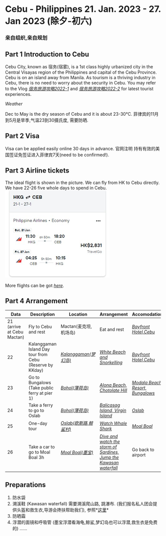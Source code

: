 # Cebu - Philippines 21. Jan. 2023 - 27. Jan 2023 (除夕-初六)
### 亲自组织,亲自规划
## Part 1 Introduction to Cebu
Cebu City, known as 宿务(宿雾), is a 1st class highly urbanized city in the Central Visayas region of the Philippines and capital of the Cebu Province.
Cebu is on an island away from Manila. As tourism is a thriving industry in Cebu, there is no need to worry about the security in Cebu. 
You may refer to the Vlog *[宿务旅游攻略2022-1](https://youtu.be/qIB_sNAncQU)* and *[宿务旅游攻略2022-2](https://youtu.be/VCAyanD0o-I)* for latest tourist experiences. 

*Weather*

Dec to May is the dry season of Cebu and it is about 23-30℃.
菲律宾的11月到5月是旱季,气温23到30摄氏度, 需要防晒.

## Part 2 Visa
Visa can be applied easily online 30 days in advance.
官网注明 持有有效的美国签证免签证进入菲律宾7天(need to be confirmed!).

## Part 3 Airline tickets
The ideal flight is shown in the picture. We can fly from HK to Cebu directly. We have 22-26 five whole days to spend in Cebu.
![flight](airline.jpg)

More flights can be got *[here](https://www.cheapflights.com.hk/flight-search/HKG-CEB/2023-01-21/2023-01-27?sort=bestflight_a)*.

## Part 4 Arrangement

| Data | Description | Location| Arrangement|Accomodation|Food|
| --- | ----------- | ---------|----|--|--|
|21 (arrive at Cebu Mactan)| Fly to Cebu and rest| Mactan(麦克坦,机场岛)|Eat and rest|*[Bayfront Hotel,Cebu](https://www.agoda.com/zh-cn/bayfront-hotel-cebu-capitol-site/hotel/cebu-ph.html?finalPriceView=1&isShowMobileAppPrice=false&cid=1891438&numberOfBedrooms=&familyMode=false&adults=6&children=0&rooms=3&maxRooms=0&isCalendarCallout=false&childAges=&numberOfGuest=0&missingChildAges=false&travellerType=-1&showReviewSubmissionEntry=false&currencyCode=HKD&isFreeOccSearch=false&tag=455d4eee-c674-43d2-98cc-40efbb4e8d16&isCityHaveAsq=false&los=3&searchrequestid=308f05cb-9aa9-443b-a321-fadeb15fb74c&checkin=2023-01-21)*|.|
| 22 | Kalanggaman Island Day tour from Cebu (Reserve by KKday)|*[Kalanggaman(梦幻岛)](https://www.kkday.com/en/product/131154-kalanggaman-island-day-tour-from-cebu-philippines)*|*[White Beach and Snorkelling](https://www.youtube.com/watch?v=_UZbkBpryHs)*|*[Bayfront Hotel,Cebu](https://www.agoda.com/zh-cn/bayfront-hotel-cebu-capitol-site/hotel/cebu-ph.html?finalPriceView=1&isShowMobileAppPrice=false&cid=1891438&numberOfBedrooms=&familyMode=false&adults=6&children=0&rooms=3&maxRooms=0&isCalendarCallout=false&childAges=&numberOfGuest=0&missingChildAges=false&travellerType=-1&showReviewSubmissionEntry=false&currencyCode=HKD&isFreeOccSearch=false&tag=455d4eee-c674-43d2-98cc-40efbb4e8d16&isCityHaveAsq=false&los=3&searchrequestid=308f05cb-9aa9-443b-a321-fadeb15fb74c&checkin=2023-01-21)*|.|
| 23 | Go to Bungalows (Take public ferry at pier 1)|*[Bohol(薄荷岛)](https://www.kkday.com/en/product/134610)*|*[Alona Beach, Chotolate Hill](https://www.youtube.com/watch?v=qBrFjzZ9BuM)*|*[Modala Beach Resort, Bungalows](https://www.agoda.com/zh-cn/modala-beach-resort/hotel/bohol-ph.html?locale=zh-cn&ckuid=37c44e17-5bc3-4296-9af0-62af7faa3560&prid=0&currency=HKD&correlationId=feba7d94-9f75-436a-810a-2efcbf2e76df&pageTypeId=7&realLanguageId=8&languageId=8&origin=HK&cid=1891438&tag=b7abfb85-97a8-4c0a-9079-ea6f982ea0d6&userId=37c44e17-5bc3-4296-9af0-62af7faa3560&whitelabelid=1&loginLvl=0&storefrontId=3&currencyId=3&currencyCode=HKD&htmlLanguage=zh-cn&cultureInfoName=zh-cn&machineName=hk-pc-2g-acm-web-user-6d67b97db9-2jh9w&trafficGroupId=5&sessionId=1xdi005r4rpvvd0qktvybm0z&trafficSubGroupId=9&aid=82361&useFullPageLogin=true&cttp=4&isRealUser=true&mode=production&browserFamily=Chrome&checkIn=2023-01-23&checkOut=2023-01-24&rooms=3&adults=6&childs=0&priceCur=HKD&los=1&textToSearch=%E8%8E%AB%E8%BE%BE%E6%8B%89%E6%B5%B7%E6%BB%A9%E5%BA%A6%E5%81%87%E9%85%92%E5%BA%97&productType=-1&travellerType=3&familyMode=off)*|.|
| 24 | Take a ferry to go to Oslab |*[Bohol(薄荷岛)](https://www.kkday.com/zh-cn/product/9579)*|*[Balicasag Island, Virgin Island](https://www.youtube.com/watch?v=qBrFjzZ9BuM)*|*[Oslab](https://www.agoda.com/zh-cn/sunrise-grill-haus/hotel/oslob-ph.html?finalPriceView=1&isShowMobileAppPrice=false&cid=1891438&numberOfBedrooms=&familyMode=false&adults=6&children=0&rooms=3&maxRooms=0&checkIn=2023-01-24&isCalendarCallout=false&childAges=&numberOfGuest=0&missingChildAges=false&travellerType=3&showReviewSubmissionEntry=false&currencyCode=HKD&isFreeOccSearch=false&tag=9c504c06-0edc-488e-b6ab-faaac91c7567&isCityHaveAsq=false&tspTypes=-1&los=1&searchrequestid=b575ca00-17ce-413a-8073-0ae52587e497)*|.|
| 25 | One-day tour|*[Oslab(欧斯路,鲸鲨村)](https://www.kkday.com/en/product/134610)*|*[Watch Whale Shark](https://www.youtube.com/watch?v=-iaobHU9gCg)*|*[Moal Boal](https://zh.airbnb.com/rooms/47168296?adults=6&check_in=2023-01-24&check_out=2023-01-25&source_impression_id=p3_1670140589_5n0ao9vd%2BCf7kmhQ)*|.|
| 26 | Take a car to go to Moal Boal 3h|*[Moal Boal(墨宝)](https://www.kkday.com/en/product/34000)*|*[Dive and watch the storm of Sardines, Jump the Kawasan waterfall](https://www.youtube.com/watch?v=d8XPaP9ODYI)*|Go back to airport|.|




## Preparations
1. 防水袋
2. 溯溪鞋 (Kawasan waterfall) 需要溯溪爬山路, 跳瀑布. (我们报名私人团会提供头盔和救生衣,导游会搀扶帮助我们), 参照*[这里](https://www.youtube.com/watch?v=d8XPaP9ODYI)*
3. 防晒霜
4. 浮潜的面镜和呼吸管 (墨宝浮潜看海龟,鲸鲨,梦幻岛也可以浮潜,救生衣是免费的)
......

<!--
| Data | Description | Location| Arrangement|Accomodation|Food|
| --- | ----------- | ---------|----|--|--|
|22 and 23| *[Open Water Dive Trainning](https://divefunatics.com/product/open-water-diver-standard/)* |Mactan, Cebu |Learn and get OW certificate with which you can dive up to 18m.|300-400 HKD per night|.|
| 24 | Take a car to go to Moal Boal 3h|Moal Boal|*[Dive and watch the storm of Sardines](https://www.getyourguide.com/cebu-l615/cebu-deep-sea-diving-at-moalboal-and-pescador-island-t325533/)*|Rent a whole house with swimming pool? 980hkd|.|
| 24 | Take a *[boat](https://www.mafengwo.cn/gonglve/ziyouxing/332696.html)* to Dumaguate from Oslab(0.5h)|*[Dumaguate(杜马盖地)](https://www.mafengwo.cn/gonglve/ziyouxing/mdd_29500/)*|Visit the city and Siliman University|.|
| 25 | Take a car to go to Oslab 2.5h|Oslab|*[Jump the Kawasan waterfall and watch Whale Shark](https://www.getyourguide.com/cebu-city-l433/oslob-whale-shark-swimming-and-kawasan-falls-canyoneering-t218004/)*|Rent a whole house with swimming pool?1331hkd|.|
| 26 | Go back to Cebu and travel around |Cebu City|Cebu Taoist Temple/Temple of Leah/ Camotes Island etc.|Wait in the airport unitil 4 to go back to HK|.|
| 26 | Take a *[boat](https://www.mafengwo.cn/gonglve/ziyouxing/332696.html)* to Siquijor |*[Siquijor(锡基霍尔)](https://www.mafengwo.cn/gonglve/ziyouxing/31566.html)*|Cambugahay Falls and San Isidro Labrador Convent|Fly back to Mactan|.|
-->
